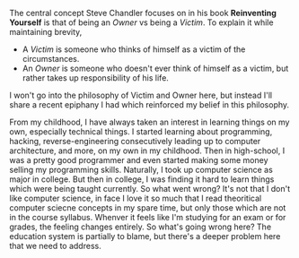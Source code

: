 The central concept Steve Chandler focuses on in his book __Reinventing Yourself__ is that of being an _Owner_ vs being a _Victim_. To explain it while maintaining brevity, 

- A _Victim_ is someone who thinks of himself as a victim of the circumstances.
- An _Owner_ is someone who doesn't ever think of himself as a victim, but rather takes up responsibility of his life.

I won't go into the philosophy of Victim and Owner here, but instead I'll share a recent epiphany I had which reinforced my belief in this philosophy.

From my childhood, I have always taken an interest in learning things on my own, especially technical things. I started learning about programming, hacking, reverse-engineering consecutively leading up to computer architecture, and more, on my own in my childhood. Then in high-school, I was a pretty good programmer and even started making some money selling my programming skills. Naturally, I took up computer science as major in college. But then in college, I was finding it hard to learn things which were being taught currently. So what went wrong? It's not that I don't like computer science, in face I love it so much that I read theoritical computer sciecne concepts in my spare time, but only those which are not in the course syllabus. Whenver it feels like I'm studying for an exam or for grades, the feeling changes entirely. So what's going wrong here? The education system is partially to blame, but there's a deeper problem here that we need to address.

